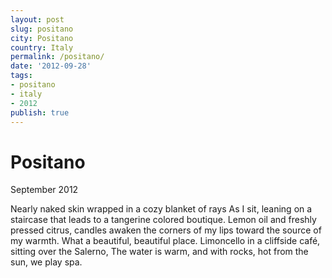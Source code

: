 ```yaml
---
layout: post
slug: positano
city: Positano
country: Italy
permalink: /positano/
date: '2012-09-28'
tags:
- positano
- italy
- 2012
publish: true
---
```

<div class="container">
  <div class="title-info">
    <div class="title-shaper"></div>
    <h1 class="city">Positano</h1>
    <p class="date">September 2012</p>
  </div>
  <div class="poem">
    <div class="poem-shaper"></div>
    <p>Nearly naked skin wrapped in a cozy blanket of rays
    As I sit, leaning on a staircase that leads to a tangerine colored boutique.
    Lemon oil and freshly pressed citrus, candles awaken
    the corners of my lips toward the source of my warmth.
    What a beautiful, beautiful place.
    Limoncello in a cliffside café, sitting over the Salerno,
    The water is warm, and with rocks, hot from the sun, we play spa.
    </p>
  </div>
</div>

